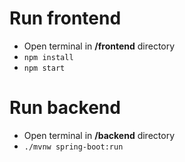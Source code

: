 # Run frontend
- Open terminal in **/frontend** directory
- `npm install`
- `npm start`


# Run backend
- Open terminal in **/backend** directory
- `./mvnw spring-boot:run`